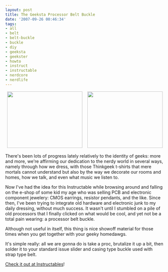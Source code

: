 ```yaml
---
layout: post
title: The Geeksta Processor Belt Buckle
date: '2007-09-26 00:46:34'
tags:
- all
- belt
- belt-buckle
- buckle
- diy
- geeksta
- geekster
- howto
- instruct
- instructable
- nerdcore
- nerdlife
---
```


<p align="center"> <img src="http://farm2.static.flickr.com/1389/1429619471_cfc3135032_m.jpg" height="180" width="240" />    <img src="http://farm2.static.flickr.com/1054/1430521812_bea9c48e39_m.jpg" height="180" width="240" /></p>
There's been lots of progress lately relatively to the identity of geeks: more and more, we're affirming our dedication to the nerdy world in several ways, namely through how we dress, with those Thinkgeek t-shirts that mere mortals cannot understand but also by the way we decorate our rooms and homes, how we talk, and even what music we listen to.

Now I've had the idea for this Instructable while browsing around and falling on the e-shop of some kid my age who was selling PCB and electronic component jewelery: CMOS earrings, resistor pendants, and the like. Since then, I've been trying to integrate old hardware and electronic junk to my daily dressing, without much success. It wasn't until I stumbled on a pile of old processors that I finally clicked on what would be cool, and yet not be a total pain wearing: a processor belt buckle.

Although not useful in itself, this thing is nice showoff material for those times when you get together with your geeky homedawgs.

It's simple really: all we are gonna do is take a proc, brutalize it up a bit, then solder it to your standard issue slider and casing type buckle used with strap type belt.

<a href="http://www.instructables.com/id/Geeksta-Processor-Belt-Buckle/">Check it out at Instructables</a>!